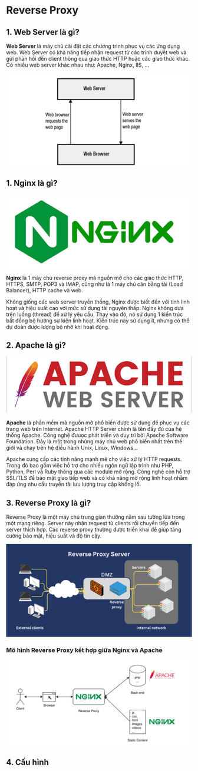 # Reverse Proxy

## 1. Web Server là gì?
**Web Server** là máy chủ cài đặt các chương trình phục vụ các ứng dụng web. Web Server có khả năng tiếp nhận request từ các trình duyệt web và gửi phản hồi đến client thông qua giao thức HTTP hoặc các giao thức khác. Có nhiều web server khác nhau như: Apache, Nginx, IIS, ...

<div>

![Hình ảnh](./images/webserver.png)

</div>

## 1. Nginx là gì?
<div>

![Hình ảnh](./images/nginx.jpg)

</div>

**Nginx** là 1 máy chủ reverse proxy mã nguồn mở cho các giao thức HTTP, HTTPS, SMTP, POP3 và IMAP, cũng như là 1 máy chủ cân bằng tải (Load Balancer), HTTP cache và web.

Không giống các web server truyền thống, Nginx được biết đến với tính linh hoạt và hiệu suất cao với mức sử dụng tài nguyên thấp. Nginx không dựa trên luồng (thread) để xử lý yêu cầu. Thay vào đó, nó sử dụng 1 kiến trúc bất đồng bộ hướng sự kiện linh hoạt. Kiến trúc này sử dụng ít, nhưng có thể dự đoán được lượng bộ nhớ khi hoạt động.

## 2. Apache là gì?
<div>

![Hình ảnh](./images/apache.jpg)

</div>

**Apache** là phần mềm mã nguồn mở phổ biến được sử dụng để phục vụ các trang web trên Internet. Apache HTTP Server chính là tên đầy đủ của hệ thống Apache. Công nghệ đưuọc phát triển và duy trì bởi Apache Software Foundation. Đây là một trong những máy chủ web phổ biến nhất trên thế giới và chạy trên hệ điều hành Unix, Linux, Windows...

Apache cung cấp các tính năng mạnh mẽ cho việc xử lý HTTP requests. Trong đó bao gồm việc hỗ trợ cho nhiều ngôn ngữ lập trình như PHP, Python, Perl và Ruby thông qua các module mở rộng. Công nghệ còn hỗ trợ SSL/TLS để bảo mật giao tiếp web và có khả năng mở rộng linh hoạt nhằm đáp ứng nhu cầu truyền tải lưu lượng truy cập khổng lồ.

## 3. Reverse Proxy là gì?

Reverse Proxy là một máy chủ trung gian thường nằm sau tường lửa trong một mạng riêng. Server này nhận request từ clients rồi chuyển tiếp đến server thích hợp. Các reverse proxy thường được triển khai để giúp tăng cường bảo mật, hiệu suất và độ tin cậy.

<div>

![Hình ảnh](./images/reverse_proxy_flow.png)

</div>

### Mô hình Reverse Proxy kết hợp giữa Nginx và Apache
<div>

![Hình ảnh](./images/reverse_proxy.png)

</div>

## 4. Cấu hình